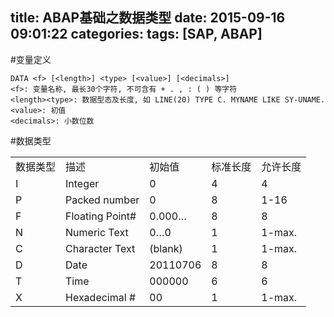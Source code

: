 title: ABAP基础之数据类型
date: 2015-09-16 09:01:22
categories:
tags: [SAP, ABAP]
---
#变量定义
```ABAP
DATA <f> [<length>] <type> [<value>] [<decimals>]
<f>: 变量名称, 最长30个字符, 不可含有 + . , : ( ) 等字符
<length><type>: 数据型态及长度, 如 LINE(20) TYPE C. MYNAME LIKE SY-UNAME.
<value>: 初值
<decimals>: 小数位数
```
<!--more-->

#数据类型
<table><tbody><tr><td>数据类型</td><td>描述</td><td>初始值</td><td>标准长度</td><td>允许长度</td></tr><tr><td>I</td><td>Integer</td><td>0</td><td>4</td><td>4</td></tr><tr><td>P</td><td>Packed number</td><td>0</td><td>8</td><td>1-16</td></tr><tr><td>F</td><td>Floating Point#</td><td>0.000…</td><td>8</td><td>8</td></tr><tr><td>N</td><td>Numeric Text</td><td>0…0</td><td>1</td><td>1-max.</td></tr><tr><td>C</td><td>Character Text</td><td>(blank)</td><td>1</td><td>1-max.</td></tr><tr><td>D</td><td>Date</td><td>20110706</td><td>8</td><td>8</td></tr><tr><td>T</td><td>Time</td><td>000000</td><td>6</td><td>6</td></tr><tr><td>X</td><td>Hexadecimal #</td><td>00</td><td>1</td><td>1-max.</td></tr></tbody></table>